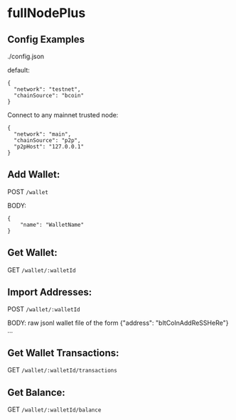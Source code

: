 # fullNodePlus

## Config Examples
./config.json

default:
```
{
  "network": "testnet",
  "chainSource": "bcoin"
}
```
Connect to any mainnet trusted node:
```
{
  "network": "main",
  "chainSource": "p2p",
  "p2pHost": "127.0.0.1"
}
```

## Add Wallet:

POST `/wallet`

BODY:
```
{
	"name": "WalletName"
}
```

## Get Wallet:

GET `/wallet/:walletId`

## Import Addresses:

POST `/wallet/:walletId`

BODY: raw jsonl wallet file of the form
{"address": "bItCoInAddReSSHeRe"}
...

## Get Wallet Transactions:

GET `/wallet/:walletId/transactions`

## Get Balance:

GET `/wallet/:walletId/balance`
